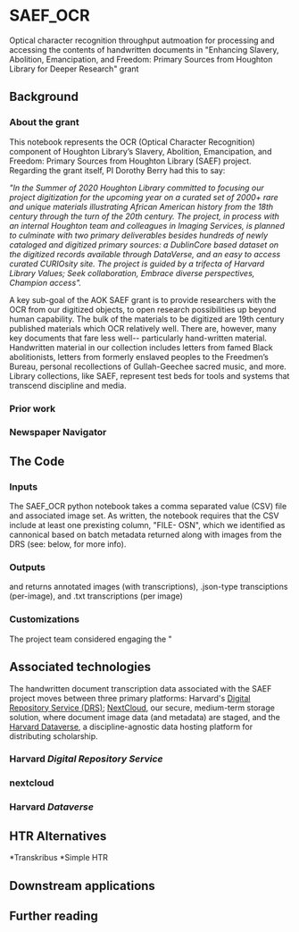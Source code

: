 # SAEF_OCR
Optical character recognition throughput autmoation for processing and accessing the contents of handwritten documents in "Enhancing Slavery, Abolition, Emancipation, and Freedom: Primary Sources from Houghton Library for Deeper Research" grant
## Background
### About the grant
This notebook represents the OCR (Optical Character Recognition) component of Houghton Library’s Slavery, Abolition, Emancipation, and Freedom: Primary Sources from Houghton Library (SAEF) project. Regarding the grant itself, PI Dorothy Berry had this to say:

*"In the Summer of 2020 Houghton Library committed to focusing our project digitization for the upcoming year on a curated set of 2000+ rare and unique materials illustrating African American history from the 18th century through the turn of the 20th century. The project, in process with an internal Houghton team and colleagues in Imaging Services, is planned to culminate with two primary deliverables besides hundreds of newly cataloged and digitized primary sources: a DublinCore based dataset on the digitized records available through DataVerse, and an easy to access curated CURIOsity site. The project is guided by a trifecta of Harvard Library Values; Seek collaboration, Embrace diverse perspectives, Champion access".*

A key sub-goal of the AOK SAEF grant is to provide researchers with the OCR from our digitized objects, to open research possibilities up beyond human capability. The bulk of the materials to be digitized are 19th century published materials which OCR relatively well. There are, however, many key documents that fare less well-- particularly hand-written material. Handwritten material in our collection includes letters from famed Black abolitionists, letters from formerly enslaved peoples to the Freedmen’s Bureau, personal recollections of Gullah-Geechee sacred music, and more. Library collections, like SAEF, represent test beds for tools and systems that transcend discipline and media.


### Prior work
### Newspaper Navigator

## The Code


### Inputs
The SAEF_OCR python notebook takes a comma separated value (CSV) file and associated image set. As written, the notebook requires that the CSV include at least one prexisting column, "FILE-
OSN", which we identified as cannonical based on batch metadata returned along with images from the DRS (see: below, for more info). 

### Outputs
and returns annotated images (with transcriptions), .json-type transciptions (per-image), and .txt transcriptions (per image)

### Customizations
The project team considered engaging the "

## Associated technologies
The handwritten document transcription data associated with the SAEF project moves between three primary platforms: Harvard's [Digital Repository Service (DRS)](https://wiki.harvard.edu/confluence/pages/viewpage.action?pageId=204385879); [NextCloud](https://nextcloud.com/), our secure, medium-term storage solution, where document image data (and metadata) are staged, and the [Harvard Dataverse](https://dataverse.harvard.edu/), a discipline-agnostic data hosting platform for distributing scholarship. 

### Harvard *Digital Repository Service*
### nextcloud
### Harvard *Dataverse*

## HTR Alternatives
*Transkribus
*Simple HTR

## Downstream applications

## Further reading
